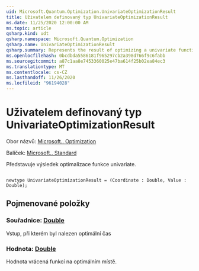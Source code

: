 ```yaml
---
uid: Microsoft.Quantum.Optimization.UnivariateOptimizationResult
title: Uživatelem definovaný typ UnivariateOptimizationResult
ms.date: 11/25/2020 12:00:00 AM
ms.topic: article
qsharp.kind: udt
qsharp.namespace: Microsoft.Quantum.Optimization
qsharp.name: UnivariateOptimizationResult
qsharp.summary: Represents the result of optimizing a univariate function.
ms.openlocfilehash: 0bcdbda5586181f965297cb2a398d766f9c6fabb
ms.sourcegitcommit: a87c1aa8e7453360025e47ba614f25b02ea84ec3
ms.translationtype: MT
ms.contentlocale: cs-CZ
ms.lasthandoff: 11/26/2020
ms.locfileid: "96194028"
---
```

# <a name="univariateoptimizationresult-user-defined-type"></a>Uživatelem definovaný typ UnivariateOptimizationResult

Obor názvů: [Microsoft.. Optimization](xref:Microsoft.Quantum.Optimization)

Balíček: [Microsoft.. Standard](https://nuget.org/packages/Microsoft.Quantum.Standard)


Představuje výsledek optimalizace funkce univariate.

```qsharp

newtype UnivariateOptimizationResult = (Coordinate : Double, Value : Double);
```



## <a name="named-items"></a>Pojmenované položky

### <a name="coordinate--double"></a>Souřadnice: [Double](xref:microsoft.quantum.lang-ref.double)

Vstup, při kterém byl nalezen optimální čas
### <a name="value--double"></a>Hodnota: [Double](xref:microsoft.quantum.lang-ref.double)

Hodnota vrácená funkcí na optimálním místě.
